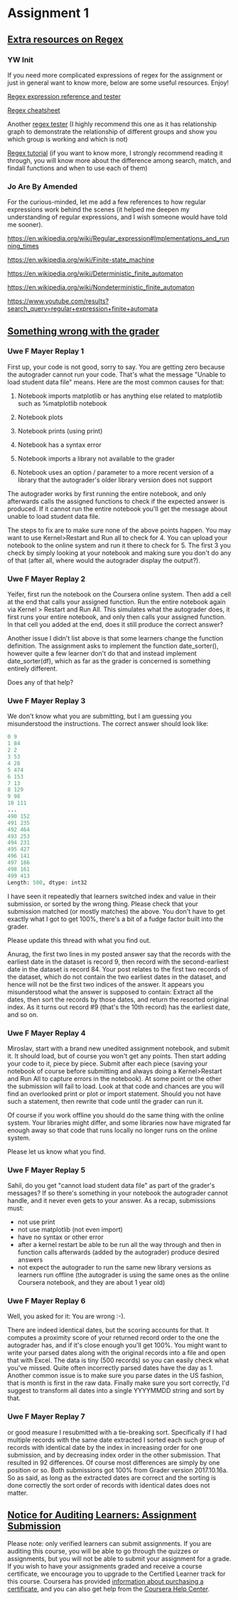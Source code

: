# Assignment 1

## [Extra resources on Regex](https://www.coursera.org/learn/python-text-mining/discussions/weeks/1/threads/HyeJPFWWEei_yQqv26nkEA)

### YW Init

If you need more complicated expressions of regex for the assignment or just in general want to know more, below are some useful resources. Enjoy!

[Regex expression reference and tester](https://regexr.com)

[Regex cheatsheet](http://www.rexegg.com/regex-quickstart.html)

Another [regex tester](https://www.debuggex.com/) (I highly recommend this one as it has relationship graph to demonstrate the relationship of different groups and show you which group is working and which is not)

[Regex tutorial](https://www.guru99.com/python-regular-expressions-complete-tutorial.html) (if you want to know more, I strongly recommend reading it through, you will know more about the difference among search, match, and findall functions and when to use each of them)

### Jo Are By Amended

For the curious-minded, let me add a few references to how regular expressions work behind the scenes (it helped me deepen my understanding of regular expressions, and I wish someone would have told me sooner).

https://en.wikipedia.org/wiki/Regular_expression#Implementations_and_running_times

https://en.wikipedia.org/wiki/Finite-state_machine

https://en.wikipedia.org/wiki/Deterministic_finite_automaton

https://en.wikipedia.org/wiki/Nondeterministic_finite_automaton

https://www.youtube.com/results?search_query=regular+expression+finite+automata



## [Something wrong with the grader](https://www.coursera.org/learn/python-text-mining/discussions/weeks/1/threads/AoLX8rSbEeiqnRI0WnAb-A)

### Uwe F Mayer Replay 1

First up, your code is not good, sorry to say. You are getting zero because the autograder cannot run your code. That's what the message "Unable to load student data file" means. Here are the most common causes for that:

1. Notebook imports matplotlib or has anything else related to matplotlib such as %matplotlib notebook

2. Notebook plots

3. Notebook prints (using print)

4. Notebook has a syntax error

5. Notebook imports a library not available to the grader

6. Notebook uses an option / parameter to a more recent version of a library that the autograder's older library version does not support

The autograder works by first running the entire notebook, and only afterwards calls the assigned functions to check if the expected answer is produced. If it cannot run the entire notebook you'll get the message about unable to load student data file.

The steps to fix are to make sure none of the above points happen. You may want to use Kernel>Restart and Run all to check for 4. You can upload your notebook to the online system and run it there to check for 5. The first 3 you check by simply looking at your notebook and making sure you don't do any of that (after all, where would the autograder display the output?).


### Uwe F Mayer Replay 2

Yeifer, first run the notebook on the Coursera online system. Then add a cell at the end that calls your assigned function. Run the entire notebook again via Kernel > Restart and Run All. This simulates what the autograder does, it first runs your entire notebook, and only then calls your assigned function. In that cell you added at the end, does it still produce the correct answer?

Another issue I didn't list above is that some learners change the function definition. The assignment asks to implement the function date_sorter(), however quite a few learner don't do that and instead implement date_sorter(df), which as far as the grader is concerned is something entirely different.

Does any of that help?

### Uwe F Mayer Replay 3

We don't know what you are submitting, but I am guessing you misunderstood the instructions. The correct answer should look like:

```python
0 9
1 84
2 2
3 53
4 28
5 474
6 153
7 13
8 129
9 98
10 111
...
490 152
491 235
492 464
493 253
494 231
495 427
496 141
497 186
498 161
499 413
Length: 500, dtype: int32
```

I have seen it repeatedly that learners switched index and value in their submission, or sorted by the wrong thing. Please check that your submission matched (or mostly matches) the above. You don't have to get exactly what I got to get 100%, there's a bit of a fudge factor built into the grader.

Please update this thread with what you find out.

Anurag, the first two lines in my posted answer say that the records with the earliest date in the dataset is record 9, then record with the second-earliest date in the dataset is record 84. Your post relates to the first two records of the dataset, which do not contain the two earliest dates in the dataset, and hence will not be the first two indices of the answer. It appears you misunderstood what the answer is supposed to contain: Extract all the dates, then sort the records by those dates, and return the resorted original index. As it turns out record #9 (that's the 10th record) has the earliest date, and so on.


### Uwe F Mayer Replay 4

Miroslav, start with a brand new unedited assignment notebook, and submit it. It should load, but of course you won't get any points. Then start adding your code to it, piece by piece. Submit after each piece (saving your notebook of course before submitting and always doing a Kernel>Restart and Run All to capture errors in the notebook). At some point or the other the submission will fail to load. Look at that code and chances are you will find an overlooked print or plot or import statement. Should you not have such a statement, then rewrite that code until the grader can run it.

Of course if you work offline you should do the same thing with the online system. Your libraries might differ, and some libraries now have migrated far enough away so that code that runs locally no longer runs on the online system.

Please let us know what you find.


### Uwe F Mayer Replay 5

Sahil, do you get "cannot load student data file" as part of the grader's messages? If so there's something in your notebook the autograder cannot handle, and it never even gets to your answer. As a recap, submissions must:

+ not use print
+ not use matplotlib (not even import)
+ have no syntax or other error
+ after a kernel restart be able to be run all the way through and then in function calls afterwards (added by the autograder) produce desired answers
+ not expect the autograder to run the same new library versions as learners run offline (the autograder is using the same ones as the online Coursera notebook, and they are about 1 year old)

### Uwe F Mayer Replay 6

Well, you asked for it: You are wrong :-).

There are indeed identical dates, but the scoring accounts for that. It computes a proximity score of your returned record order to the one the autograder has, and if it's close enough you'll get 100%. You might want to write your parsed dates along with the original records into a file and open that with Excel. The data is tiny (500 records) so you can easily check what you've missed. Quite often incorrectly parsed dates have the day as 1. Another common issue is to make sure you parse dates in the US fashion, that is month is first in the raw data. Finally make sure you sort correctly, I'd suggest to transform all dates into a single YYYYMMDD string and sort by that.


### Uwe F Mayer Replay 7

or good measure I resubmitted with a tie-breaking sort. Specifically if I had multiple records with the same date extracted I sorted each such group of records with identical date by the index in increasing order for one submission, and by decreasing index order in the other submission. That resulted in 92 differences. Of course most differences are simply by one position or so. Both submissions got 100% from Grader version 2017.10.16a. So as said, as long as the extracted dates are correct and the sorting is done correctly the sort order of records with identical dates does not matter.


## [Notice for Auditing Learners: Assignment Submission](https://www.coursera.org/learn/python-text-mining/discussions/weeks/1/threads/kx2S5rKrEeefpw51rAEiYg)

Please note: only verified learners can submit assignments. If you are auditing this course, you will be able to go through the quizzes or assignments, but you will not be able to submit your assignment for a grade. If you wish to have your assignments graded and receive a course certificate, we encourage you to upgrade to the Certified Learner track for this course. Coursera has provided [information about purchasing a certificate](https://learner.coursera.help/hc/en-us/articles/208280146-Pay-for-a-course-or-Specialization), and you can also get help from the [Coursera Help Center](https://learner.coursera.help/hc/en-us).





